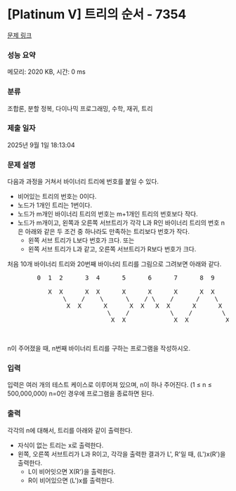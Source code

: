 # [Platinum V] 트리의 순서 - 7354 

[문제 링크](https://www.acmicpc.net/problem/7354) 

### 성능 요약

메모리: 2020 KB, 시간: 0 ms

### 분류

조합론, 분할 정복, 다이나믹 프로그래밍, 수학, 재귀, 트리

### 제출 일자

2025년 9월 1일 18:13:04

### 문제 설명

<p>다음과 과정을 거쳐서 바이너리 트리에 번호를 붙일 수 있다.</p>

<ul>
	<li>비어있는 트리의 번호는 0이다.</li>
	<li>노드가 1개인 트리는 1번이다.</li>
	<li>노드가 m개인 바이너리 트리의 번호는 m+1개인 트리의 번호보다 작다.</li>
	<li>노드가 m개이고, 왼쪽과 오른쪽 서브트리가 각각 L과 R인 바이너리 트리의 번호 n은 아래와 같은 두 조건 중 하나라도 만족하는 트리보다 번호가 작다. 
	<ul>
		<li>왼쪽 서브 트리가 L보다 번호가 크다. 또는</li>
		<li>왼쪽 서브 트리가 L과 같고, 오른쪽 서브트리가 R보다 번호가 크다.</li>
	</ul>
	</li>
</ul>

<p>처음 10개 바이너리 트리와 20번째 바이너리 트리를 그림으로 그려보면 아래와 같다.</p>

<pre>        0  1  2      3  4      5      6      7      8  9        ...     20

           X  X      X  X      X      X      X      X  X                 X
               \    /    \      \    / \    /      /    \               /
                X  X      X      X  X   X  X      X      X             X
                           \    /           \    /        \           / \
                            X  X             X  X          X         X   X
                                                            \
                                                             X
</pre>

<p>n이 주어졌을 때, n번째 바이너리 트리를 구하는 프로그램을 작성하시오.</p>

### 입력 

 <p>입력은 여러 개의 테스트 케이스로 이루어져 있으며, n이 하나 주어진다. (1 ≤ n ≤ 500,000,000) n=0인 경우에 프로그램을 종료하면 된다.</p>

### 출력 

 <p>각각의 n에 대해서, 트리를 아래와 같이 출력한다.</p>

<ul>
	<li>자식이 없는 트리는 x로 출력한다.</li>
	<li>왼쪽, 오른쪽 서브트리가 L과 R이고, 각각을 출력한 결과가 L', R'일 때, (L')x(R')을 출력한다.
	<ul>
		<li>L이 비어잇으면 X(R')을 출력한다.</li>
		<li>R이 비어있으면 (L')x를 출력한다.</li>
	</ul>
	</li>
</ul>

